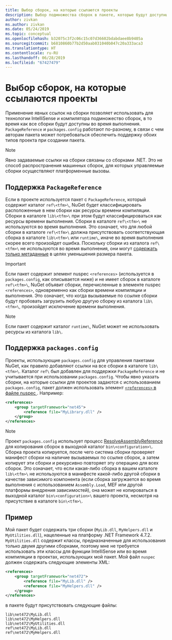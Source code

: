 ```yaml
---
title: Выбор сборок, на которые ссылаются проекты
description: Выбор подмножества сборок в пакете, которые будут доступны компилятору, в то время как все сборки будут доступны во время выполнения.
author: zivkan
ms.author: zivkan
ms.date: 05/24/2019
ms.topic: conceptual
ms.openlocfilehash: b32075c3f2c06c15c07d36602bdabdaee8b9405a
ms.sourcegitcommit: b6810860b77b2d50aab031040b047c20a333aca3
ms.translationtype: HT
ms.contentlocale: ru-RU
ms.lasthandoff: 06/28/2019
ms.locfileid: "67427479"
---
```

# <a name="select-assemblies-referenced-by-projects"></a>Выбор сборок, на которые ссылаются проекты

Применение явных ссылок на сборки позволяет использовать для технологии IntelliSense и компилятора подмножество сборок, в то время как все сборки будут доступны во время выполнения. `PackageReference` и `packages.config` работают по-разному, в связи с чем авторам пакета может потребоваться обеспечить поддержку обоих типов проекта при создании пакета.

> [!Note]
> Явно задаваемые ссылки на сборки связаны со сборками .NET. Это не способ распространения машинных сборок, для которых управляемые сборки осуществляют платформенные вызовы.

## <a name="packagereference-support"></a>Поддержка `PackageReference`

Если в проекте используется пакет с `PackageReference`, который содержит каталог `ref\<tfm>\`, NuGet будет классифицировать расположенные в нем сборки как ресурсы времени компиляции. Сборки в каталоге `lib\<tfm>\` при этом будут классифицироваться как ресурсы времени выполнения. Сборки в каталоге `ref\<tfm>\` не используются во время выполнения. Это означает, что для любой сборки в каталоге `ref\<tfm>\` должна присутствовать соответствующая сборка в каталоге `lib\<tfm>\` или `runtime\`, иначе во время выполнения скорее всего произойдет ошибка. Поскольку сборки из каталога `ref\<tfm>\` не используются во время выполнения, они могут [содержать только метаданные](https://github.com/dotnet/roslyn/blob/master/docs/features/refout.md) в целях уменьшения размера пакета.

> [!Important]
> Если пакет содержит элемент nuspec `<references>` (используется в `packages.config`, как описывается ниже) и не имеет сборок в каталоге `ref\<tfm>\`, NuGet объявит сборки, перечисленные в элементе nuspec `<references>`, одновременно как сборки времени компиляции и выполнения. Это означает, что когда вызываемые по ссылке сборки будут пробовать загрузить любую другую сборку из каталога `lib\<tfm>\`, произойдет исключение времени выполнения.

> [!Note]
> Если пакет содержит каталог `runtime\`, NuGet может не использовать ресурсы из каталога `lib\`.

## <a name="packagesconfig-support"></a>Поддержка `packages.config`

Проекты, использующие `packages.config` для управления пакетами NuGet, как правило добавляют ссылки на все сборки в каталоге `lib\<tfm>\`. Каталог `ref\` был добавлен для поддержки `PackageReference` и не учитывается при использовании `packages.config`. Чтобы явно указать сборки, на которые ссылки для проектов задаются с использованием `packages.config`, пакет должен использовать элемент [`<references>` в файле nuspec ](../reference/nuspec.md#explicit-assembly-references). Например:

```xml
<references>
    <group targetFramework="net45">
        <reference file="MyLibrary.dll" />
    </group>
</references>
```

> [!Note]
> Проект `packages.config` использует процесс [ResolveAssemblyReference](https://github.com/Microsoft/msbuild/blob/master/documentation/wiki/ResolveAssemblyReference.md) для копирования сборок в выходной каталог `bin\<configuration>\`. Сборка проекта копируется, после чего система сборки проверяет манифест сборки на наличие вызываемых по ссылке сборок, а затем копирует эти сборки и рекурсивно повторяет эту операцию для всех сборок. Это означает, что если какая-либо сборка в вашем каталоге `lib\<tfm>\` не используются в манифесте какой-либо другой сборки в качестве зависимого компонента (если сборка загружается во время выполнения с использованием `Assembly.Load`, MEF или другой платформы внедрения зависимостей), она может не копироваться в выходной каталог `bin\<configuration>\` вашего проекта, несмотря на присутствие в каталоге `bin\<tfm>\`.

## <a name="example"></a>Пример

Мой пакет будет содержать три сборки (`MyLib.dll`, `MyHelpers.dll` и `MyUtilities.dll`), нацеленные на платформу .NET Framework 4.7.2. `MyUtilities.dll` содержит классы, предназначенные для использования только двумя другими сборками, поэтому мне не требуется использовать эти классы для функции IntelliSense или во время компиляции в проектах, использующих мой пакет. Мой файл `nuspec` должен содержать следующие элементы XML:

```xml
<references>
    <group targetFramework="net472">
        <reference file="MyLib.dll" />
        <reference file="MyHelpers.dll" />
    </group>
</references>
```

в пакете будут присутствовать следующие файлы:

```text
lib\net472\MyLib.dll
lib\net472\MyHelpers.dll
lib\net472\MyUtilities.dll
ref\net472\MyLib.dll
ref\net472\MyHelpers.dll
```
